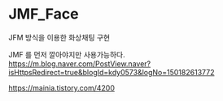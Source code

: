 # JMF_Face
JFM 방식을 이용한 화상채팅 구현

JMF 를 먼저 깔아야지만 사용가능하다.
https://m.blog.naver.com/PostView.naver?isHttpsRedirect=true&blogId=kdy0573&logNo=150182613772

https://mainia.tistory.com/4200
